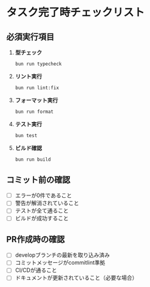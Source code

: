 # タスク完了時チェックリスト

## 必須実行項目

1. **型チェック**

   ```bash
   bun run typecheck
   ```

2. **リント実行**

   ```bash
   bun run lint:fix
   ```

3. **フォーマット実行**

   ```bash
   bun run format
   ```

4. **テスト実行**

   ```bash
   bun test
   ```

5. **ビルド確認**
   ```bash
   bun run build
   ```

## コミット前の確認

- [ ] エラーが0件であること
- [ ] 警告が解消されていること
- [ ] テストが全て通ること
- [ ] ビルドが成功すること

## PR作成時の確認

- [ ] developブランチの最新を取り込み済み
- [ ] コミットメッセージがcommitlint準拠
- [ ] CI/CDが通ること
- [ ] ドキュメントが更新されていること（必要な場合）
